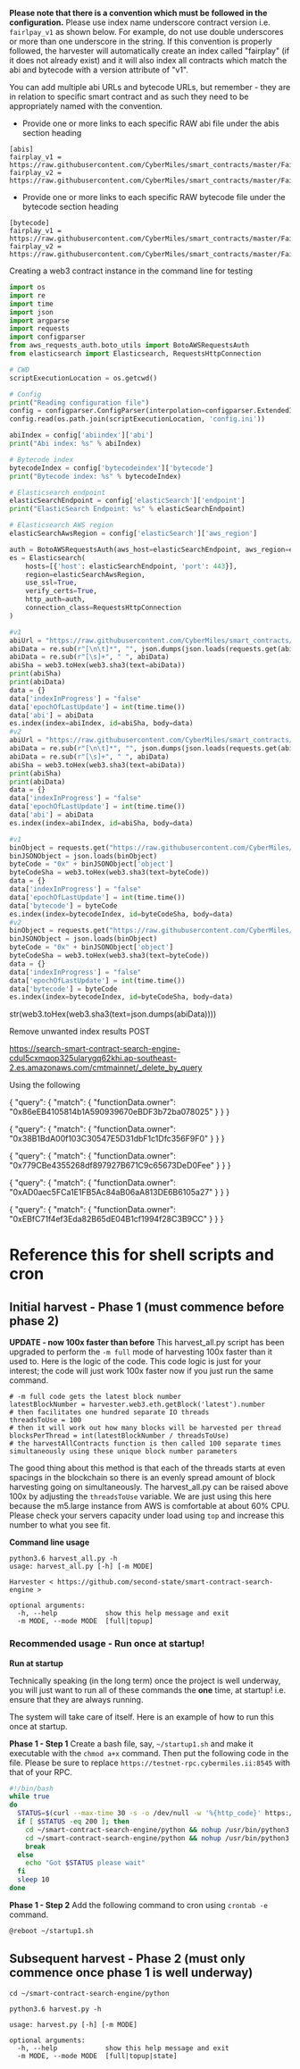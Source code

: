 **Please note that there is a convention which must be followed in the configuration.**
Please use index name underscore contract version i.e. `fairlpay_v1` as shown below. For example, do not use double underscores or more than one underscore in the string. If this convention is properly followed, the harvester will automatically create an index called "fairplay" (if it does not already exist) and it will also index all contracts which match the abi and bytecode with a version attribute of "v1".

You can add multiple abi URLs and bytecode URLs, but remember - they are in relation to specific smart contract and as such they need to be appropriately named with the convention.

- Provide one or more links to each specific RAW abi file under the abis section heading
```
[abis]
fairplay_v1 = https://raw.githubusercontent.com/CyberMiles/smart_contracts/master/FairPlay/v1/dapp/FairPlay.abi
fairplay_v2 = https://raw.githubusercontent.com/CyberMiles/smart_contracts/master/FairPlay/v2/dapp/FairPlay.abi
```
- Provide one or more links to each specific RAW bytecode file under the bytecode section heading
```
[bytecode]
fairplay_v1 = https://raw.githubusercontent.com/CyberMiles/smart_contracts/master/FairPlay/v1/dapp/FairPlay.bin
fairplay_v2 = https://raw.githubusercontent.com/CyberMiles/smart_contracts/master/FairPlay/v2/dapp/FairPlay.bin
```


Creating a web3 contract instance in the command line for testing

```python
import os
import re
import time
import json
import argparse
import requests
import configparser
from aws_requests_auth.boto_utils import BotoAWSRequestsAuth 
from elasticsearch import Elasticsearch, RequestsHttpConnection

# CWD
scriptExecutionLocation = os.getcwd()

# Config
print("Reading configuration file")
config = configparser.ConfigParser(interpolation=configparser.ExtendedInterpolation())
config.read(os.path.join(scriptExecutionLocation, 'config.ini'))

abiIndex = config['abiindex']['abi']
print("Abi index: %s" % abiIndex)

# Bytecode index
bytecodeIndex = config['bytecodeindex']['bytecode']
print("Bytecode index: %s" % bytecodeIndex)

# Elasticsearch endpoint
elasticSearchEndpoint = config['elasticSearch']['endpoint']
print("ElasticSearch Endpoint: %s" % elasticSearchEndpoint)

# Elasticsearch AWS region
elasticSearchAwsRegion = config['elasticSearch']['aws_region']

auth = BotoAWSRequestsAuth(aws_host=elasticSearchEndpoint, aws_region=elasticSearchAwsRegion, aws_service='es')
es = Elasticsearch(
    hosts=[{'host': elasticSearchEndpoint, 'port': 443}],
    region=elasticSearchAwsRegion,
    use_ssl=True,
    verify_certs=True,
    http_auth=auth,
    connection_class=RequestsHttpConnection
)

#v1
abiUrl = "https://raw.githubusercontent.com/CyberMiles/smart_contracts/master/FairPlay/v1/dapp/FairPlay.abi"
abiData = re.sub(r"[\n\t]*", "", json.dumps(json.loads(requests.get(abiUrl).content)))
abiData = re.sub(r"[\s]+", " ", abiData)
abiSha = web3.toHex(web3.sha3(text=abiData))
print(abiSha)
print(abiData)
data = {}
data['indexInProgress'] = "false"
data['epochOfLastUpdate'] = int(time.time())
data['abi'] = abiData
es.index(index=abiIndex, id=abiSha, body=data)
#v2
abiUrl = "https://raw.githubusercontent.com/CyberMiles/smart_contracts/master/FairPlay/v2/dapp/FairPlay.abi"
abiData = re.sub(r"[\n\t]*", "", json.dumps(json.loads(requests.get(abiUrl).content)))
abiData = re.sub(r"[\s]+", " ", abiData)
abiSha = web3.toHex(web3.sha3(text=abiData))
print(abiSha)
print(abiData)
data = {}
data['indexInProgress'] = "false"
data['epochOfLastUpdate'] = int(time.time())
data['abi'] = abiData
es.index(index=abiIndex, id=abiSha, body=data)

#v1
binObject = requests.get("https://raw.githubusercontent.com/CyberMiles/smart_contracts/master/FairPlay/v1/dapp/FairPlay.bin").content
binJSONObject = json.loads(binObject)
byteCode = "0x" + binJSONObject['object']
byteCodeSha = web3.toHex(web3.sha3(text=byteCode))
data = {}
data['indexInProgress'] = "false"
data['epochOfLastUpdate'] = int(time.time())
data['bytecode'] = byteCode
es.index(index=bytecodeIndex, id=byteCodeSha, body=data)
#v2
binObject = requests.get("https://raw.githubusercontent.com/CyberMiles/smart_contracts/master/FairPlay/v2/dapp/FairPlay.bin").content
binJSONObject = json.loads(binObject)
byteCode = "0x" + binJSONObject['object']
byteCodeSha = web3.toHex(web3.sha3(text=byteCode))
data = {}
data['indexInProgress'] = "false"
data['epochOfLastUpdate'] = int(time.time())
data['bytecode'] = byteCode
es.index(index=bytecodeIndex, id=byteCodeSha, body=data)
```

str(web3.toHex(web3.sha3(text=json.dumps(abiData))))

Remove unwanted index results
POST

https://search-smart-contract-search-engine-cdul5cxmqop325ularygq62khi.ap-southeast-2.es.amazonaws.com/cmtmainnet/_delete_by_query

Using the following

{
  "query": { 
    "match": {
      "functionData.owner": "0x86eEB4105814b1A590939670eBDF3b72ba078025"
    }
  }
}

{
  "query": { 
    "match": {
      "functionData.owner": "0x38B1BdA00f103C30547E5D31dbF1c1Dfc356F9F0"
    }
  }
}

{
  "query": { 
    "match": {
      "functionData.owner": "0x779CBe4355268df897927B671C9c65673DeD0Fee"
    }
  }
}


{
  "query": { 
    "match": {
      "functionData.owner": "0xAD0aec5FCa1E1FB5Ac84aB06aA813DE6B6105a27"
    }
  }
}

{
  "query": { 
    "match": {
      "functionData.owner": "0xEBfC71f4ef3Eda82B65dE04B1cf1994f28C3B9CC"
    }
  }
}


# Reference this for shell scripts and cron

## Initial harvest - Phase 1 (must commence before phase 2)

**UPDATE - now 100x faster than before** 
This harvest_all.py script has been upgraded to perform the `-m full` mode of harvesting 100x faster than it used to. Here is the logic of the code. This code logic is just for your interest; the code will just work 100x faster now if you just run the same command.
```
# -m full code gets the latest block number
latestBlockNumber = harvester.web3.eth.getBlock('latest').number
# then facilitates one hundred separate IO threads
threadsToUse = 100
# then it will work out how many blocks will be harvested per thread
blocksPerThread = int(latestBlockNumber / threadsToUse)
# the harvestAllContracts function is then called 100 separate times simultaneously using these unique block number parameters
```
The good thing about this method is that each of the threads starts at even spacings in the blockchain so there is an evenly spread amount of block harvesting going on simultaneously. The harvest_all.py can be raised above 100x by adjusting the `threadsToUse` variable. We are just using this here because the m5.large instance from AWS is comfortable at about 60% CPU. Please check your servers capacity under load using `top` and increase this number to what you see fit.

**Command line usage**
```
python3.6 harvest_all.py -h
usage: harvest_all.py [-h] [-m MODE]

Harvester < https://github.com/second-state/smart-contract-search-engine >

optional arguments:
  -h, --help            show this help message and exit
  -m MODE, --mode MODE  [full|topup]
```

### Recommended usage - Run once at startup!
**Run at startup**

Technically speaking (in the long term) once the project is well underway, you will just want to run all of these commands the **one** time, at startup! i.e. ensure that they are always running.

The system will take care of itself. Here is an example of how to run this once at startup.

**Phase 1 - Step 1**
Create a bash file, say, `~/startup1.sh` and make it executable with the `chmod a+x` command. Then put the following code in the file.
Please be sure to replace `https://testnet-rpc.cybermiles.ii:8545` with that of your RPC.
```bash
#!/bin/bash
while true
do
  STATUS=$(curl --max-time 30 -s -o /dev/null -w '%{http_code}' https://testnet-rpc.cybermiles.io:8545)
  if [ $STATUS -eq 200 ]; then
    cd ~/smart-contract-search-engine/python && nohup /usr/bin/python3.6 harvest_all.py -m full >/dev/null 2>&1 &
    cd ~/smart-contract-search-engine/python && nohup /usr/bin/python3.6 harvest_all.py -m topup >/dev/null 2>&1 &
    break
  else
    echo "Got $STATUS please wait"
  fi
  sleep 10
done
``` 
**Phase 1 - Step 2**
Add the following command to cron using `crontab -e` command.
```bash
@reboot ~/startup1.sh
```

## Subsequent harvest - Phase 2 (must only commence once phase 1 is well underway)
```
cd ~/smart-contract-search-engine/python

python3.6 harvest.py -h

usage: harvest.py [-h] [-m MODE]

optional arguments:
  -h, --help            show this help message and exit
  -m MODE, --mode MODE  [full|topup|state]
```

